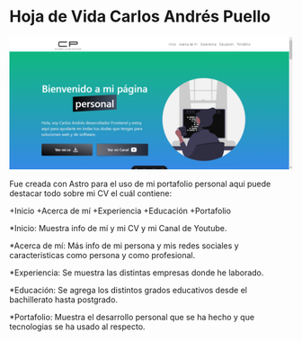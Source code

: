 # Hoja de Vida Carlos Andrés Puello

![alt text](image.png)

Fue creada con Astro para el uso de mi portafolio personal aqui puede destacar todo sobre mi CV el cuál contiene:

+Inicio
+Acerca de mí
+Experiencia
+Educación
+Portafolio

\*Inicio: Muestra info de mí y mi CV y mi Canal de Youtube.

\*Acerca de mí: Más info de mi persona y mis redes sociales y caracteristicas como persona y como profesional.

\*Experiencia: Se muestra las distintas empresas donde he laborado.

\*Educación: Se agrega los distintos grados educativos desde el bachillerato hasta postgrado.

\*Portafolio: Muestra el desarrollo personal que se ha hecho y que tecnologias se ha usado al respecto.

